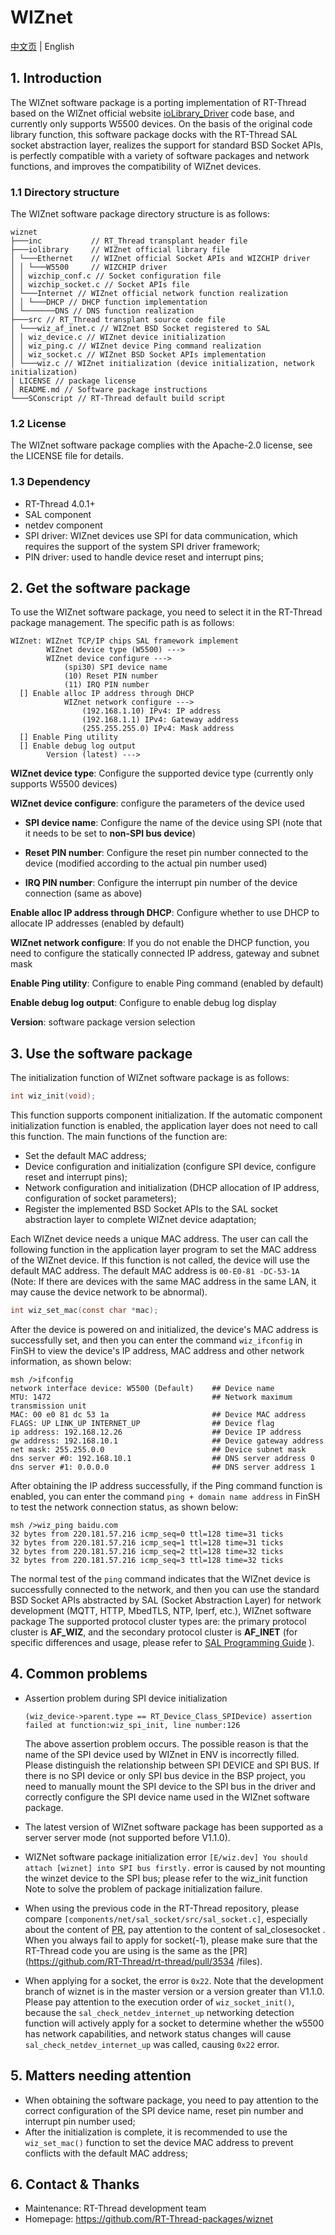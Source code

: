# WIZnet

[中文页](README_ZH.md) | English

## 1. Introduction

The WIZnet software package is a porting implementation of RT-Thread based on the WIZnet official website [ioLibrary_Driver](https://github.com/Wiznet/ioLibrary_Driver) code base, and currently only supports W5500 devices. On the basis of the original code library function, this software package docks with the RT-Thread SAL socket abstraction layer, realizes the support for standard BSD Socket APIs, is perfectly compatible with a variety of software packages and network functions, and improves the compatibility of WIZnet devices.

### 1.1 Directory structure

The WIZnet software package directory structure is as follows:

```
wiznet
├───inc           // RT_Thread transplant header file
├───iolibrary     // WIZnet official library file
│ └───Ethernet    // WIZnet official Socket APIs and WIZCHIP driver
│ │ └───W5500     // WIZCHIP driver
│ │ wizchip_conf.c // Socket configuration file
│ │ wizchip_socket.c // Socket APIs file
│ └───Internet // WIZnet official network function realization
│ │ └───DHCP // DHCP function implementation
│ └───────DNS // DNS function realization
├───src // RT_Thread transplant source code file
│ └───wiz_af_inet.c // WIZnet BSD Socket registered to SAL
│ │ wiz_device.c // WIZnet device initialization
│ │ wiz_ping.c // WIZnet device Ping command realization
│ │ wiz_socket.c // WIZnet BSD Socket APIs implementation
│ └───wiz.c // WIZnet initialization (device initialization, network initialization)
│ LICENSE // package license
│ README.md // Software package instructions
└───SConscript // RT-Thread default build script
```


### 1.2 License

The WIZnet software package complies with the Apache-2.0 license, see the LICENSE file for details.

### 1.3 Dependency

- RT-Thread 4.0.1+
- SAL component
- netdev component
- SPI driver: WIZnet devices use SPI for data communication, which requires the support of the system SPI driver framework;
- PIN driver: used to handle device reset and interrupt pins;

## 2. Get the software package

To use the WIZnet software package, you need to select it in the RT-Thread package management. The specific path is as follows:

```shell
WIZnet: WIZnet TCP/IP chips SAL framework implement
        WIZnet device type (W5500) --->
        WIZnet device configure --->
            (spi30) SPI device name
            (10) Reset PIN number
            (11) IRQ PIN number
  [] Enable alloc IP address through DHCP
            WIZnet network configure --->
                (192.168.1.10) IPv4: IP address
                (192.168.1.1) IPv4: Gateway address
                (255.255.255.0) IPv4: Mask address
  [] Enable Ping utility
  [] Enable debug log output
        Version (latest) --->
```

**WIZnet device type**: Configure the supported device type (currently only supports W5500 devices)

**WIZnet device configure**: configure the parameters of the device used

- **SPI device name**: Configure the name of the device using SPI (note that it needs to be set to **non-SPI bus device**)

- **Reset PIN number**: Configure the reset pin number connected to the device (modified according to the actual pin number used)

- **IRQ PIN number**: Configure the interrupt pin number of the device connection (same as above)

**Enable alloc IP address through DHCP**: Configure whether to use DHCP to allocate IP addresses (enabled by default)

**WIZnet network configure**: If you do not enable the DHCP function, you need to configure the statically connected IP address, gateway and subnet mask

**Enable Ping utility**: Configure to enable Ping command (enabled by default)

**Enable debug log output**: Configure to enable debug log display

**Version**: software package version selection

## 3. Use the software package

The initialization function of WIZnet software package is as follows:

```c
int wiz_init(void);
```

This function supports component initialization. If the automatic component initialization function is enabled, the application layer does not need to call this function. The main functions of the function are:

- Set the default MAC address;
- Device configuration and initialization (configure SPI device, configure reset and interrupt pins);
- Network configuration and initialization (DHCP allocation of IP address, configuration of socket parameters);
- Register the implemented BSD Socket APIs to the SAL socket abstraction layer to complete WIZnet device adaptation;

Each WIZnet device needs a unique MAC address. The user can call the following function in the application layer program to set the MAC address of the WIZnet device. If this function is not called, the device will use the default MAC address. The default MAC address is `00-E0-81 -DC-53-1A` (Note: If there are devices with the same MAC address in the same LAN, it may cause the device network to be abnormal).

```c
int wiz_set_mac(const char *mac);
```

After the device is powered on and initialized, the device's MAC address is successfully set, and then you can enter the command `wiz_ifconfig` in FinSH to view the device's IP address, MAC address and other network information, as shown below:

```shell
msh />ifconfig
network interface device: W5500 (Default)    ## Device name
MTU: 1472                                    ## Network maximum transmission unit
MAC: 00 e0 81 dc 53 1a                       ## Device MAC address
FLAGS: UP LINK_UP INTERNET_UP                ## Device flag
ip address: 192.168.12.26                    ## Device IP address
gw address: 192.168.10.1                     ## Device gateway address
net mask: 255.255.0.0                        ## Device subnet mask
dns server #0: 192.168.10.1                  ## DNS server address 0
dns server #1: 0.0.0.0                       ## DNS server address 1
```

After obtaining the IP address successfully, if the Ping command function is enabled, you can enter the command `ping + domain name address` in FinSH to test the network connection status, as shown below:

```shell
msh />wiz_ping baidu.com
32 bytes from 220.181.57.216 icmp_seq=0 ttl=128 time=31 ticks
32 bytes from 220.181.57.216 icmp_seq=1 ttl=128 time=31 ticks
32 bytes from 220.181.57.216 icmp_seq=2 ttl=128 time=32 ticks
32 bytes from 220.181.57.216 icmp_seq=3 ttl=128 time=32 ticks
```

The normal test of the `ping` command indicates that the WIZnet device is successfully connected to the network, and then you can use the standard BSD Socket APIs abstracted by SAL (Socket Abstraction Layer) for network development (MQTT, HTTP, MbedTLS, NTP, Iperf, etc.), WIZnet software package The supported protocol cluster types are: the primary protocol cluster is **AF_WIZ**, and the secondary protocol cluster is **AF_INET** (for specific differences and usage, please refer to [SAL Programming Guide](https://www.rt-thread.org/document/site/submodules/rtthread-manual-doc/zh/1chapters/13-chapter_sal/) ).

## 4. Common problems

- Assertion problem during SPI device initialization

  ```shell
  (wiz_device->parent.type == RT_Device_Class_SPIDevice) assertion failed at function:wiz_spi_init, line number:126
  ```

  The above assertion problem occurs. The possible reason is that the name of the SPI device used by WIZnet in ENV is incorrectly filled. Please distinguish the relationship between SPI DEVICE and SPI BUS. If there is no SPI device or only SPI bus device in the BSP project, you need to manually mount the SPI device to the SPI bus in the driver and correctly configure the SPI device name used in the WIZnet software package.

- The latest version of WIZnet software package has been supported as a server server mode (not supported before V1.1.0).

- WIZNet software package initialization error ```[E/wiz.dev] You should attach [wiznet] into SPI bus firstly.``` error is caused by not mounting the winzet device to the SPI bus; please refer to the wiz_init function Note to solve the problem of package initialization failure.

- When using the previous code in the RT-Thread repository, please compare ```[components/net/sal_socket/src/sal_socket.c]```, especially about the content of [PR](https://github.com/RT-Thread/rt-thread/pull/3534/files), pay attention to the content of sal_closesocket . When you always fail to apply for socket(-1), please make sure that the RT-Thread code you are using is the same as the [PR](https://github.com/RT-Thread/rt-thread/pull/3534 /files).

- When applying for a socket, the error is ```0x22```. Note that the development branch of wiznet is in the master version or a version greater than V1.1.0. Please pay attention to the execution order of ```wiz_socket_init()```, because the ```sal_check_netdev_internet_up``` networking detection function will actively apply for a socket to determine whether the w5500 has network capabilities, and network status changes will cause ```sal_check_netdev_internet_up``` was called, causing ```0x22``` error.


## 5. Matters needing attention

- When obtaining the software package, you need to pay attention to the correct configuration of the SPI device name, reset pin number and interrupt pin number used;
- After the initialization is complete, it is recommended to use the `wiz_set_mac()` function to set the device MAC address to prevent conflicts with the default MAC address;

## 6. Contact & Thanks

- Maintenance: RT-Thread development team
- Homepage: https://github.com/RT-Thread-packages/wiznet

